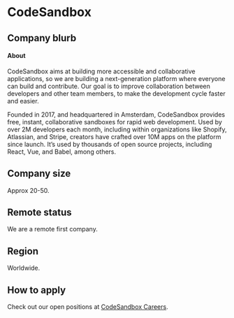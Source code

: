 # CodeSandbox

## Company blurb

#### About

CodeSandbox aims at building more accessible and collaborative applications, so we are building a next-generation platform where everyone can build and contribute. Our goal is to improve collaboration between developers and other team members, to make the development cycle faster and easier. 

Founded in 2017, and headquartered in Amsterdam, CodeSandbox provides free, instant, collaborative sandboxes for rapid web development. Used by over 2M developers each month, including within organizations like Shopify, Atlassian, and Stripe, creators have crafted over 10M apps on the platform since launch. It’s used by thousands of open source projects, including React, Vue, and Babel, among others.

## Company size

Approx 20-50.

## Remote status

We are a remote first company.

## Region

Worldwide.

## How to apply

Check out our open positions at [CodeSandbox Careers](https://codesandbox.io/jobs).